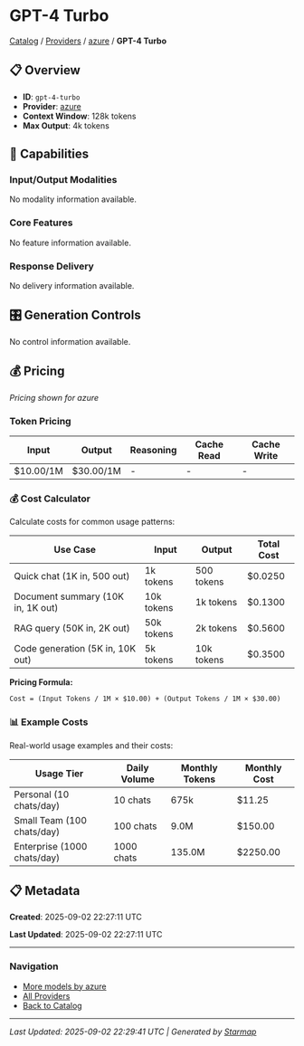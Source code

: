 # GPT-4 Turbo
  
[Catalog](../../../..) / [Providers](../../..) / [azure](../..) / **GPT-4 Turbo**


## 📋 Overview
  
- **ID**: `gpt-4-turbo`
- **Provider**: [azure](../)
- **Context Window**: 128k tokens
- **Max Output**: 4k tokens
  
## 🎯 Capabilities
  
### Input/Output Modalities
  
No modality information available.
  
### Core Features
  
No feature information available.
  
### Response Delivery
  
No delivery information available.
  
## 🎛️ Generation Controls
  
No control information available.
  
## 💰 Pricing
  
*Pricing shown for azure*
  
  
### Token Pricing
  
| Input | Output | Reasoning | Cache Read | Cache Write |
|---------|---------|---------|---------|---------|
| $10.00/1M | $30.00/1M | - | - | - |

  
### 💰 Cost Calculator
  
Calculate costs for common usage patterns:
  
  
| Use Case | Input | Output | Total Cost |
|---------|---------|---------|---------|
| Quick chat (1K in, 500 out) | 1k tokens | 500 tokens | $0.0250 |
| Document summary (10K in, 1K out) | 10k tokens | 1k tokens | $0.1300 |
| RAG query (50K in, 2K out) | 50k tokens | 2k tokens | $0.5600 |
| Code generation (5K in, 10K out) | 5k tokens | 10k tokens | $0.3500 |

  
**Pricing Formula:**
  
```
Cost = (Input Tokens / 1M × $10.00) + (Output Tokens / 1M × $30.00)
```
  
### 📊 Example Costs
  
Real-world usage examples and their costs:
  
  
| Usage Tier | Daily Volume | Monthly Tokens | Monthly Cost |
|---------|---------|---------|---------|
| Personal (10 chats/day) | 10 chats | 675k | $11.25 |
| Small Team (100 chats/day) | 100 chats | 9.0M | $150.00 |
| Enterprise (1000 chats/day) | 1000 chats | 135.0M | $2250.00 |

  
## 📋 Metadata
  
**Created**: 2025-09-02 22:27:11 UTC
  
**Last Updated**: 2025-09-02 22:27:11 UTC
  
  
---
  
  
### Navigation

- [More models by azure](../)
- [All Providers](../../../../providers)
- [Back to Catalog](../../../..)


---
_Last Updated: 2025-09-02 22:29:41 UTC | Generated by [Starmap](https://github.com/agentstation/starmap)_
